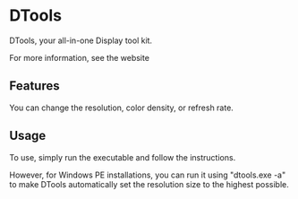 # DTools
DTools, your all-in-one Display tool kit.

For more information, see the website

## Features
You can change the resolution, color density, or refresh rate.

## Usage
To use, simply run the executable and follow the instructions.

However, for Windows PE installations, you can run it using "dtools.exe -a" to make DTools automatically set the resolution size to the highest possible.
